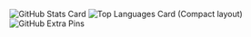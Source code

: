 ![GitHub Stats Card](https://github-readme-stats.vercel.app/api?username=Awayume&show_icons=true&count_private=true&theme=dark)
![Top Languages Card (Compact layout)](https://github-readme-stats.vercel.app/api/top-langs/?username=Awayume&layout=compact&theme=dark)
![GitHub Extra Pins](https://github-readme-stats.vercel.app/api/pin/?username=Awayume&repo=BOT02&theme=dark)

<!--
**Awayume/Awayume** is a ✨ _special_ ✨ repository because its `README.md` (this file) appears on your GitHub profile.

Here are some ideas to get you started:

- 🔭 I’m currently working on ...
- 🌱 I’m currently learning ...
- 👯 I’m looking to collaborate on ...
- 🤔 I’m looking for help with ...
- 💬 Ask me about ...
- 📫 How to reach me: ...
- 😄 Pronouns: ...
- ⚡ Fun fact: ...
-->

